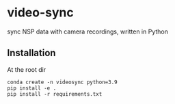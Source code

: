 # video-sync
sync NSP data with camera recordings, written in Python

## Installation

At the root dir
```
conda create -n videosync python=3.9
pip install -e .
pip install -r requirements.txt
```
